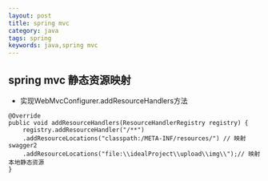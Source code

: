 ```yaml
---
layout: post
title: spring mvc
category: java
tags: spring
keywords: java,spring mvc
---    
```

## spring mvc 静态资源映射
* 实现WebMvcConfigurer.addResourceHandlers方法
```
@Override
public void addResourceHandlers(ResourceHandlerRegistry registry) {
    registry.addResourceHandler("/**")
    .addResourceLocations("classpath:/META-INF/resources/") // 映射swagger2
    .addResourceLocations("file:\\idealProject\\upload\\img\\");// 映射本地静态资源
}
```
